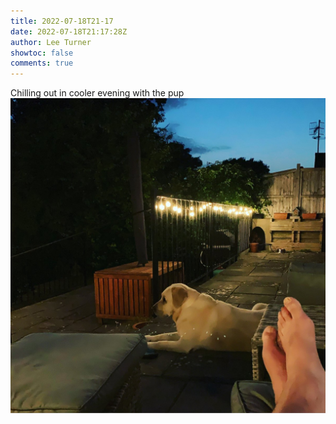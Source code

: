 ```yaml
---
title: 2022-07-18T21-17
date: 2022-07-18T21:17:28Z
author: Lee Turner
showtoc: false
comments: true
---
```


Chilling out in cooler evening with the pup ![](/img/x//1549141326930878467-FX-n0FaX0AEQP4T.jpg)

